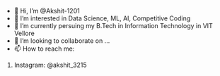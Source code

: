 - 👋 Hi, I’m @Akshit-1201
- 👀 I’m interested in Data Science, ML, AI, Competitive Coding
- 🌱 I’m currently persuing my B.Tech in Information Technology in VIT Vellore
- 💞️ I’m looking to collaborate on ...
- 📫 How to reach me: 
1. Instagram: @akshit_3215

<!---
Akshit-1201/Akshit-1201 is a ✨ special ✨ repository because its `README.md` (this file) appears on your GitHub profile.
You can click the Preview link to take a look at your changes.
--->
